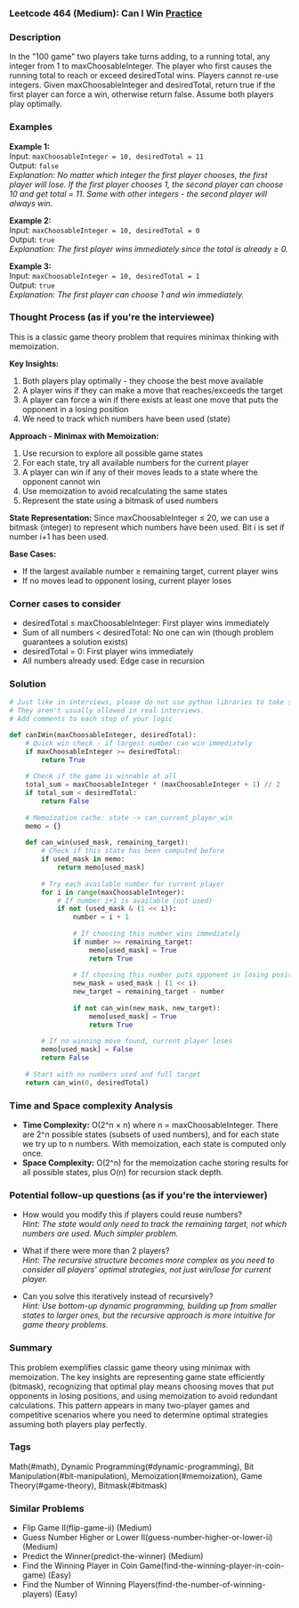 ### Leetcode 464 (Medium): Can I Win [Practice](https://leetcode.com/problems/can-i-win)

### Description  
In the "100 game" two players take turns adding, to a running total, any integer from 1 to maxChoosableInteger. The player who first causes the running total to reach or exceed desiredTotal wins. Players cannot re-use integers. Given maxChoosableInteger and desiredTotal, return true if the first player can force a win, otherwise return false. Assume both players play optimally.

### Examples  

**Example 1:**  
Input: `maxChoosableInteger = 10, desiredTotal = 11`  
Output: `false`  
*Explanation: No matter which integer the first player chooses, the first player will lose. If the first player chooses 1, the second player can choose 10 and get total = 11. Same with other integers - the second player will always win.*

**Example 2:**  
Input: `maxChoosableInteger = 10, desiredTotal = 0`  
Output: `true`  
*Explanation: The first player wins immediately since the total is already ≥ 0.*

**Example 3:**  
Input: `maxChoosableInteger = 10, desiredTotal = 1`  
Output: `true`  
*Explanation: The first player can choose 1 and win immediately.*


### Thought Process (as if you're the interviewee)  
This is a classic game theory problem that requires minimax thinking with memoization.

**Key Insights:**
1. Both players play optimally - they choose the best move available
2. A player wins if they can make a move that reaches/exceeds the target
3. A player can force a win if there exists at least one move that puts the opponent in a losing position
4. We need to track which numbers have been used (state)

**Approach - Minimax with Memoization:**
1. Use recursion to explore all possible game states
2. For each state, try all available numbers for the current player
3. A player can win if any of their moves leads to a state where the opponent cannot win
4. Use memoization to avoid recalculating the same states
5. Represent the state using a bitmask of used numbers

**State Representation:**
Since maxChoosableInteger ≤ 20, we can use a bitmask (integer) to represent which numbers have been used. Bit i is set if number i+1 has been used.

**Base Cases:**
- If the largest available number ≥ remaining target, current player wins
- If no moves lead to opponent losing, current player loses


### Corner cases to consider  
- desiredTotal ≤ maxChoosableInteger: First player wins immediately  
- Sum of all numbers < desiredTotal: No one can win (though problem guarantees a solution exists)  
- desiredTotal = 0: First player wins immediately  
- All numbers already used: Edge case in recursion  


### Solution

```python
# Just like in interviews, please do not use python libraries to take shortcuts.
# They aren't usually allowed in real interviews.
# Add comments to each step of your logic

def canIWin(maxChoosableInteger, desiredTotal):
    # Quick win check - if largest number can win immediately
    if maxChoosableInteger >= desiredTotal:
        return True
    
    # Check if the game is winnable at all
    total_sum = maxChoosableInteger * (maxChoosableInteger + 1) // 2
    if total_sum < desiredTotal:
        return False
    
    # Memoization cache: state -> can_current_player_win
    memo = {}
    
    def can_win(used_mask, remaining_target):
        # Check if this state has been computed before
        if used_mask in memo:
            return memo[used_mask]
        
        # Try each available number for current player
        for i in range(maxChoosableInteger):
            # If number i+1 is available (not used)
            if not (used_mask & (1 << i)):
                number = i + 1
                
                # If choosing this number wins immediately
                if number >= remaining_target:
                    memo[used_mask] = True
                    return True
                
                # If choosing this number puts opponent in losing position
                new_mask = used_mask | (1 << i)
                new_target = remaining_target - number
                
                if not can_win(new_mask, new_target):
                    memo[used_mask] = True
                    return True
        
        # If no winning move found, current player loses
        memo[used_mask] = False
        return False
    
    # Start with no numbers used and full target
    return can_win(0, desiredTotal)

```

### Time and Space complexity Analysis  

- **Time Complexity:** O(2^n × n) where n = maxChoosableInteger. There are 2^n possible states (subsets of used numbers), and for each state we try up to n numbers. With memoization, each state is computed only once.
- **Space Complexity:** O(2^n) for the memoization cache storing results for all possible states, plus O(n) for recursion stack depth.


### Potential follow-up questions (as if you're the interviewer)  

- How would you modify this if players could reuse numbers?  
  *Hint: The state would only need to track the remaining target, not which numbers are used. Much simpler problem.*

- What if there were more than 2 players?  
  *Hint: The recursive structure becomes more complex as you need to consider all players' optimal strategies, not just win/lose for current player.*

- Can you solve this iteratively instead of recursively?  
  *Hint: Use bottom-up dynamic programming, building up from smaller states to larger ones, but the recursive approach is more intuitive for game theory problems.*

### Summary
This problem exemplifies classic game theory using minimax with memoization. The key insights are representing game state efficiently (bitmask), recognizing that optimal play means choosing moves that put opponents in losing positions, and using memoization to avoid redundant calculations. This pattern appears in many two-player games and competitive scenarios where you need to determine optimal strategies assuming both players play perfectly.

### Tags
Math(#math), Dynamic Programming(#dynamic-programming), Bit Manipulation(#bit-manipulation), Memoization(#memoization), Game Theory(#game-theory), Bitmask(#bitmask)

### Similar Problems
- Flip Game II(flip-game-ii) (Medium)
- Guess Number Higher or Lower II(guess-number-higher-or-lower-ii) (Medium)
- Predict the Winner(predict-the-winner) (Medium)
- Find the Winning Player in Coin Game(find-the-winning-player-in-coin-game) (Easy)
- Find the Number of Winning Players(find-the-number-of-winning-players) (Easy)